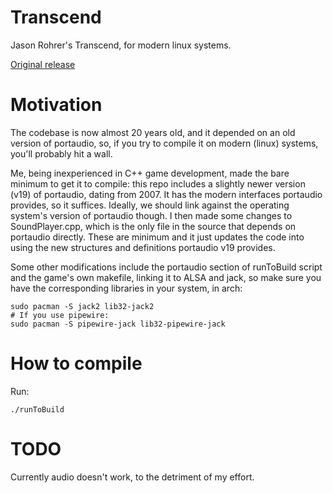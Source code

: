 # Transcend
Jason Rohrer's Transcend, for modern linux systems.

[Original release](https://transcend.sourceforge.net/)

# Motivation
The codebase is now almost 20 years old, and it depended on an old version of portaudio, so, if you try to compile it
on modern (linux) systems, you'll probably hit a wall.

Me, being inexperienced in C++ game development, made the bare minimum to get it to compile: this repo includes a slightly
newer version (v19) of portaudio, dating from 2007. It has the modern interfaces portaudio provides, so it suffices. Ideally,
we should link against the operating system's version of portaudio though.
I then made some changes to SoundPlayer.cpp, which is the only file in the source that depends on portaudio directly.
These are minimum and it just updates the code into using the new structures and definitions portaudio v19 provides.

Some other modifications include the portaudio section of runToBuild script and the game's own makefile, linking it to 
ALSA and jack, so make sure you have the corresponding libraries in your system, in arch:

```
sudo pacman -S jack2 lib32-jack2
# If you use pipewire:
sudo pacman -S pipewire-jack lib32-pipewire-jack
```

# How to compile
Run:

``./runToBuild``

# TODO

Currently audio doesn't work, to the detriment of my effort.
